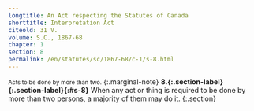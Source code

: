 ```yaml
---
longtitle: An Act respecting the Statutes of Canada
shorttitle: Interpretation Act
citeold: 31 V.
volume: S.C., 1867-68
chapter: 1
section: 8
permalink: /en/statutes/sc/1867-68/c-1/s-8.html
---
```

<small>Acts to be done by more than two.</small>
{:.marginal-note}
<strong><a><span>8.</span>{:.section-label}</a>{:.section-label}{:#s-8}</strong> When any act or thing is required to be done by more than two persons, a majority of them may do it.
{:.section}